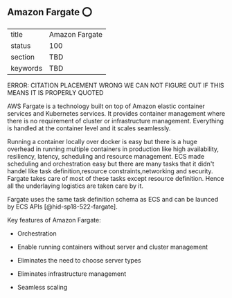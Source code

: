 ## Amazon Fargate :o:


|          |                |
| -------- | -------------- |
| title    | Amazon Fargate |
| status   | 100            |
| section  | TBD            |
| keywords | TBD            |


ERROR: CITATION PLACEMENT WRONG WE CAN NOT FIGURE OUT IF THIS MEANS
IT IS PROPERLY QUOTED


AWS Fargate is a technology built on top of Amazon elastic container
services and Kubernetes services. It provides container management where
there is no requirement of cluster or infrastructure management.
Everything is handled at the container level and it scales seamlessly.

Running a container locally over docker is easy but there is a huge
overhead in running multiple containers in production like high
availability, resiliency, latency, scheduling and resource management.
ECS made scheduling and orchestration easy but there are many tasks that
it didn't handel like task definition,resource constraints,networking
and security. Fargate takes care of most of these tasks except resource
definition. Hence all the underlaying logistics are taken care by it.

Fargate uses the same task definition schema as ECS and can be launced
by ECS APIs [@hid-sp18-522-fargate].

Key features of Amazon Fargate:

-   Orchestration

-   Enable running containers without server and cluster management

-   Eliminates the need to choose server types

-   Eliminates infrastructure management

-   Seamless scaling
